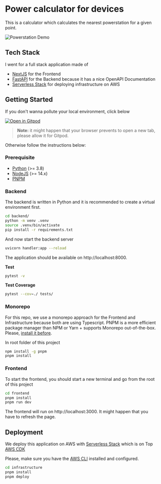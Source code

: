 # Power calculator for devices

This is a calculator which calculates the nearest powerstation for a given point.

![Powerstation Demo]('./assets/Linkstation-Demo.gif')

## Tech Stack

I went for a full stack application made of

* [NextJS](https://nextjs.org/) for the Frontend
* [FastAPI](https://fastapi.tiangolo.com/) for the Backend because it has a nice OpenAPI Documentation
* [Serverless Stack](https://serverless-stack.com/) for deploying infrastructure on AWS

## Getting Started

If you don't wanna pollute your local environment, click below

[![Open in Gitpod](https://gitpod.io/button/open-in-gitpod.svg)](https://gitpod.io/#https://github.com/jolo-dev/nordcloud-linkstation)

> **Note:** it might happen that your browser prevents to open a new tab, please allow it for Gitpod.

Otherwise follow the instructions below:

### Prerequisite

* [Python](https://www.python.org/downloads/) (>= 3.8)
* [NodeJS](https://nodejs.org/en/download/) (>= 14.x)
* [PNPM](https://pnpm.io/)

### Backend

The backend is written in Python and it is recommended to create a virtual environment first.

```bash
cd backend/
python -m venv .venv
source .venv/bin/activate
pip install -r requirements.txt
```

And now start the backend server

```bash
uvicorn handler:app --reload
```

The application should be available on http://localhost:8000.

**Test**

```bash
pytest -v
```

**Test Coverage**

```bash
pytest --cov=./ tests/
```

### Monorepo

For this repo, we use a monorepo approach for the Frontend and Infrastructure because both are using Typescript.
PNPM is a more efficient package manager than NPM or Yarn + supports Monorepo out-of-the-box.
Please, [install it before](https://pnpm.io/installation).

In root folder of this project

```bash
npm install -g pnpm
pnpm install
```

### Frontend

To start the frontend, you should start a new terminal and go from the root of this project

```bash
cd frontend
pnpm install
pnpm run dev
```

The frontend will run on http://localhost:3000. It might happen that you have to refresh the page.

## Deployment

We deploy this application on AWS with [Serverless Stack](https://serverless-stack.com/) which is on Top [AWS CDK](https://docs.aws.amazon.com/cdk/latest/guide/home.html)

Please, make sure you have the [AWS CLI](https://docs.aws.amazon.com/cli/latest/userguide/install-cliv2.html) installed and configured.

```bash
cd infrastructure
pnpm install
pnpm deploy
```
